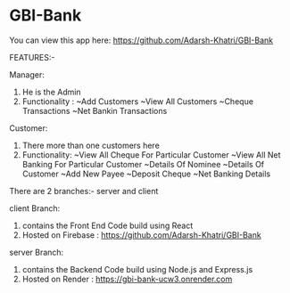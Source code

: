 # GBI-Bank

You can view this app here: https://github.com/Adarsh-Khatri/GBI-Bank


FEATURES:-

Manager:
1. He is the Admin
2. Functionality :
    ~Add Customers
    ~View All Customers
    ~Cheque Transactions
    ~Net Bankin Transactions

Customer:
1. There more than one customers here
2. Functionality:
    ~View All Cheque For Particular Customer
    ~View All Net Banking For Particular Customer
    ~Details Of Nominee
    ~Details Of Customer
    ~Add New Payee
    ~Deposit Cheque
    ~Net Banking Details


There are 2 branches:- server and client

client Branch:
1. contains the Front End Code build using React
2. Hosted on Firebase : https://github.com/Adarsh-Khatri/GBI-Bank

server Branch:
1. contains the Backend Code build using Node.js and Express.js
2. Hosted on Render : https://gbi-bank-ucw3.onrender.com

